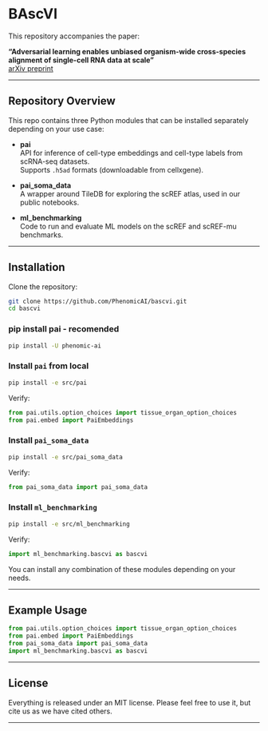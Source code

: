 # BAscVI

This repository accompanies the paper:

**“Adversarial learning enables unbiased organism-wide cross-species alignment of single-cell RNA data at scale”**  
[arXiv preprint](https://arxiv.org/abs/2503.20730v1)

---

## Repository Overview

This repo contains three Python modules that can be installed separately depending on your use case:

- **pai**  
  API for inference of cell-type embeddings and cell-type labels from scRNA-seq datasets.  
  Supports `.h5ad` formats (downloadable from cellxgene).

- **pai_soma_data**  
  A wrapper around TileDB for exploring the scREF atlas, used in our public notebooks.

- **ml_benchmarking**  
  Code to run and evaluate ML models on the scREF and scREF-mu benchmarks.

---

## Installation

Clone the repository:

```bash
git clone https://github.com/PhenomicAI/bascvi.git
cd bascvi
```


### pip install pai - recomended 
```bash
pip install -U phenomic-ai  
```

### Install `pai` from local

```bash
pip install -e src/pai
```

Verify:

```python
from pai.utils.option_choices import tissue_organ_option_choices
from pai.embed import PaiEmbeddings
```

### Install `pai_soma_data`

```bash
pip install -e src/pai_soma_data
```

Verify:

```python
from pai_soma_data import pai_soma_data
```

### Install `ml_benchmarking`

```bash
pip install -e src/ml_benchmarking
```

Verify:

```python
import ml_benchmarking.bascvi as bascvi
```

You can install any combination of these modules depending on your needs.

---

## Example Usage

```python
from pai.utils.option_choices import tissue_organ_option_choices
from pai.embed import PaiEmbeddings
from pai_soma_data import pai_soma_data
import ml_benchmarking.bascvi as bascvi
```

---

## License

Everything is released under an MIT license. Please feel free to use it, but cite us as we have cited others.

---
